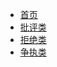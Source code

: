 * [首页](/)
* [批评类](/GK/结构化面试/人际沟通题/批评类.md)
* [拒绝类](/GK/结构化面试/人际沟通题/拒绝类.md)
* [争执类](/GK/结构化面试/人际沟通题/争执类.md)
